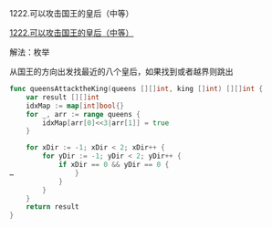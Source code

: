 1222.可以攻击国王的皇后（中等）

[1222.可以攻击国王的皇后（中等）](https://leetcode.cn/problems/queens-that-can-attack-the-king/)



解法：枚举

从国王的方向出发找最近的八个皇后，如果找到或者越界则跳出



```go
func queensAttacktheKing(queens [][]int, king []int) [][]int {
	var result [][]int
	idxMap := map[int]bool{}
	for _, arr := range queens {
		idxMap[arr[0]<<3|arr[1]] = true
	}

	for xDir := -1; xDir < 2; xDir++ {
		for yDir := -1; yDir < 2; yDir++ {
			if xDir == 0 && yDir == 0 {
…				}
			}
		}
	}
	return result
}
```
